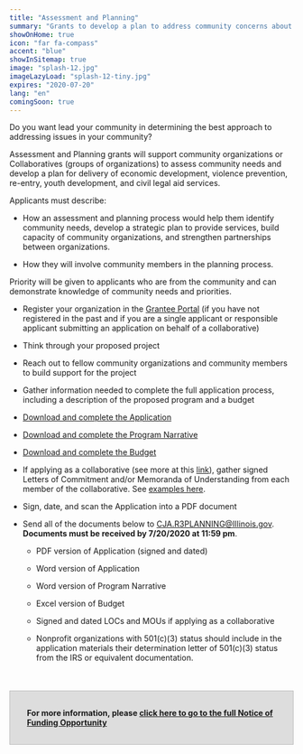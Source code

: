 ```yaml
---
title: "Assessment and Planning"
summary: "Grants to develop a plan to address community concerns about poverty, safety, and well-being"
showOnHome: true
icon: "far fa-compass"
accent: "blue"
showInSitemap: true
image: "splash-12.jpg"
imageLazyLoad: "splash-12-tiny.jpg"
expires: "2020-07-20"
lang: "en"
comingSoon: true
---
```


<div data-title="About this Funding Opportunity" data-summary="">

Do you want lead your community in determining the best approach to addressing issues in your community?

Assessment and Planning grants will support community organizations or Collaboratives (groups of organizations) to assess community needs and develop a plan for delivery of economic development, violence prevention, re-entry, youth development, and civil legal aid services.

Applicants must describe:

- How an assessment and planning process would help them identify community needs, develop a strategic plan to provide services, build capacity of community organizations, and strengthen partnerships between organizations.

- How they will involve community members in the planning process.

Priority will be given to applicants who are from the community and can demonstrate knowledge of community needs and priorities.

</div>

<div data-title="Getting Started" data-summary="">

- Register your organization in the [Grantee Portal](/soonPlanning) (if you have not registered in the past and if you are a single applicant or responsible applicant submitting an application on behalf of a collaborative)

- Think through your proposed project

- Reach out to fellow community organizations and community members to build support for the project

- Gather information needed to complete the full application process, including a description of the proposed program and a budget

</div>

<div data-title="Completing the Application" data-summary="">

- [Download and complete the Application](/soonPlanning)

- [Download and complete the Program Narrative](/soonPlanning)

- [Download and complete the Budget](/soonPlanning)

- If applying as a collaborative (see more at this [link](/collaboratives)), gather signed Letters of Commitment and/or Memoranda of Understanding from each member of the collaborative. See [examples here](/soonPlanning).

</div>

<div data-title="Submitting the Application" data-summary="">

- Sign, date, and scan the Application into a PDF document

- Send all of the documents below to CJA.R3PLANNING@Illinois.gov. **Documents must be received by 7/20/2020 at 11:59 pm**.

  - PDF version of Application (signed and dated)

  - Word version of Application

  - Word version of Program Narrative

  - Excel version of Budget

  - Signed and dated LOCs and MOUs if applying as a collaborative

  - Nonprofit organizations with 501(c)(3) status should include in the application materials their determination letter of 501(c)(3) status from the IRS or equivalent documentation.

<div style="background: #ddd; padding: 30px; border: 1px solid #bbb; font-weight: bold; margin-top: 50px;" class="text-left">For more information, please
<a href="/soonPlanning">click here to go to the full Notice of Funding Opportunity</a></div>

</div>
